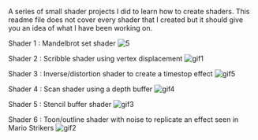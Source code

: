A series of small shader projects I did to learn how to create shaders. This readme file does not cover every shader that I created but it should give you an idea of what I have been working on.

Shader 1 : Mandelbrot set shader
![5](https://github.com/user-attachments/assets/d741bda3-df32-47e8-9563-6c9e6dd6fd3b)

Shader 2 : Scribble shader using vertex displacement
![gif1](https://github.com/user-attachments/assets/5b00714e-c1ff-4396-8c9d-19b53e047dd0)

Shader 3 : Inverse/distortion shader to create a timestop effect
![gif5](https://github.com/user-attachments/assets/45521eb3-704d-4360-8864-74ea040d0864)

Shader 4 : Scan shader using a depth buffer
![gif4](https://github.com/user-attachments/assets/3de7ccb0-a7c9-423e-b80c-afa2c4c7e395)

Shader 5 : Stencil buffer shader
![gif3](https://github.com/user-attachments/assets/a35ad3de-3adf-463c-9488-1c068026bbee)

Shader 6 : Toon/outline shader with noise to replicate an effect seen in Mario Strikers
![gif2](https://github.com/user-attachments/assets/f8af47ab-98b1-40ea-bb1b-5d07e5139675)

